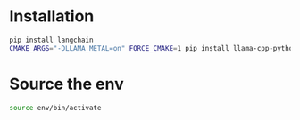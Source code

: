# Installation


```bash
pip install langchain
CMAKE_ARGS="-DLLAMA_METAL=on" FORCE_CMAKE=1 pip install llama-cpp-python
```


# Source the env

```bash
source env/bin/activate
```
